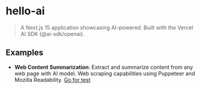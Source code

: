 # hello-ai

> A Next.js 15 application showcasing AI-powered. Built with the Vercel AI SDK (@ai-sdk/openai).

## Examples

- **Web Content Summarization**: Extract and summarize content from any web page with AI model. Web scraping capabilities using Puppeteer and Mozilla Readability. [Go for test](/examples/scrapping)